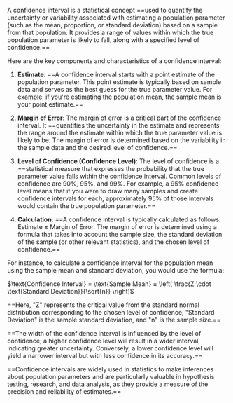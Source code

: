 A confidence interval is a statistical concept ==used to quantify the uncertainty or variability associated with estimating a population parameter (such as the mean, proportion, or standard deviation) based on a sample from that population. It provides a range of values within which the true population parameter is likely to fall, along with a specified level of confidence.==

Here are the key components and characteristics of a confidence interval:

1. **Estimate**: ==A confidence interval starts with a point estimate of the population parameter. This point estimate is typically based on sample data and serves as the best guess for the true parameter value. For example, if you're estimating the population mean, the sample mean is your point estimate.==

2. **Margin of Error**: The margin of error is a critical part of the confidence interval. It ==quantifies the uncertainty in the estimate and represents the range around the estimate within which the true parameter value is likely to be. The margin of error is determined based on the variability in the sample data and the desired level of confidence.==

3. **Level of Confidence (Confidence Level)**: The level of confidence is a ==statistical measure that expresses the probability that the true parameter value falls within the confidence interval. Common levels of confidence are 90%, 95%, and 99%. For example, a 95% confidence level means that if you were to draw many samples and create confidence intervals for each, approximately 95% of those intervals would contain the true population parameter.==

4. **Calculation**: ==A confidence interval is typically calculated as follows: Estimate ± Margin of Error. The margin of error is determined using a formula that takes into account the sample size, the standard deviation of the sample (or other relevant statistics), and the chosen level of confidence.==

For instance, to calculate a confidence interval for the population mean using the sample mean and standard deviation, you would use the formula:

$\text{Confidence Interval} = \text{Sample Mean} ± \left( \frac{Z \cdot \text{Standard Deviation}}{\sqrt{n}} \right)$


==Here, "Z" represents the critical value from the standard normal distribution corresponding to the chosen level of confidence, "Standard Deviation" is the sample standard deviation, and "n" is the sample size.==

==The width of the confidence interval is influenced by the level of confidence; a higher confidence level will result in a wider interval, indicating greater uncertainty. Conversely, a lower confidence level will yield a narrower interval but with less confidence in its accuracy.==

==Confidence intervals are widely used in statistics to make inferences about population parameters and are particularly valuable in hypothesis testing, research, and data analysis, as they provide a measure of the precision and reliability of estimates.==